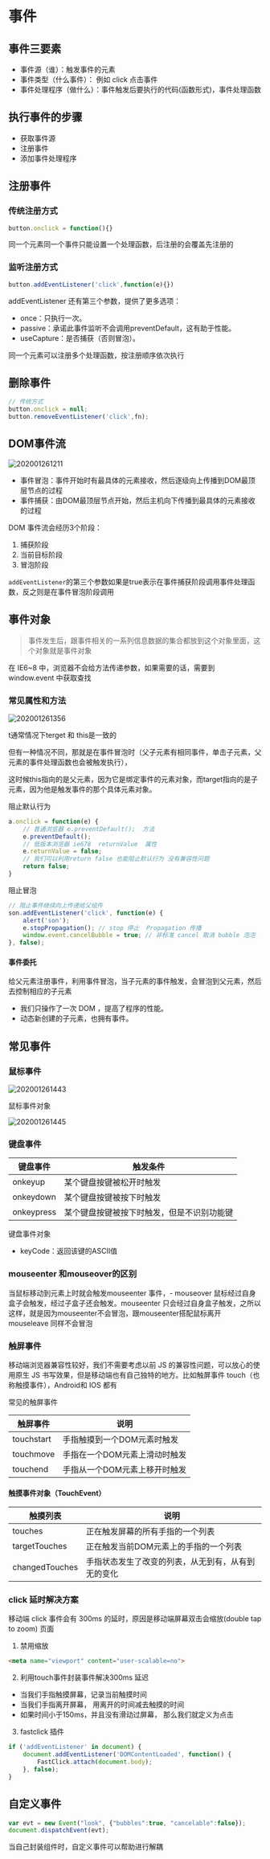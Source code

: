 # 事件

## 事件三要素

- 事件源（谁）：触发事件的元素
- 事件类型（什么事件）： 例如 click 点击事件
- 事件处理程序（做什么）：事件触发后要执行的代码(函数形式)，事件处理函数

## 执行事件的步骤

- 获取事件源
- 注册事件
- 添加事件处理程序

## 注册事件

### 传统注册方式

```javascript
button.onclick = function(){}
```

同一个元素同一个事件只能设置一个处理函数，后注册的会覆盖先注册的

### 监听注册方式

```javascript
button.addEventListener('click',function(e){})
```

addEventListener 还有第三个参数，提供了更多选项：

- once：只执行一次。
- passive：承诺此事件监听不会调用preventDefault，这有助于性能。
- useCapture：是否捕获（否则冒泡）。

同一个元素可以注册多个处理函数，按注册顺序依次执行

## 删除事件

```javascript
// 传统方式
button.onclick = null;
button.removeEventListener('click',fn);
```

## DOM事件流

![202001261211](/assets/202001261211.png)

- 事件冒泡：事件开始时有最具体的元素接收，然后逐级向上传播到DOM最顶层节点的过程
- 事件捕获：由DOM最顶层节点开始，然后主机向下传播到最具体的元素接收的过程

DOM 事件流会经历3个阶段：

1. 捕获阶段
2. 当前目标阶段
3. 冒泡阶段

`addEventListener`的第三个参数如果是true表示在事件捕获阶段调用事件处理函数，反之则是在事件冒泡阶段调用

## 事件对象

> 事件发生后，跟事件相关的一系列信息数据的集合都放到这个对象里面，这个对象就是事件对象

在 IE6~8 中，浏览器不会给方法传递参数，如果需要的话，需要到 window.event 中获取查找

### 常见属性和方法

![202001261356](/assets/202001261356.png)

t通常情况下terget 和 this是一致的

但有一种情况不同，那就是在事件冒泡时（父子元素有相同事件，单击子元素，父元素的事件处理函数也会被触发执行），

这时候this指向的是父元素，因为它是绑定事件的元素对象，而target指向的是子元素，因为他是触发事件的那个具体元素对象。

阻止默认行为

```javascript
a.onclick = function(e) {
    // 普通浏览器 e.preventDefault();  方法
    e.preventDefault();
    // 低版本浏览器 ie678  returnValue  属性
    e.returnValue = false;
    // 我们可以利用return false 也能阻止默认行为 没有兼容性问题
    return false;
}
```

阻止冒泡

```javascript
// 阻止事件继续向上传递给父组件
son.addEventListener('click', function(e) {
    alert('son');
    e.stopPropagation(); // stop 停止  Propagation 传播
    window.event.cancelBubble = true; // 非标准 cancel 取消 bubble 泡泡
}, false);
```

#### 事件委托

给父元素注册事件，利用事件冒泡，当子元素的事件触发，会冒泡到父元素，然后去控制相应的子元素

- 我们只操作了一次 DOM ，提高了程序的性能。
- 动态新创建的子元素，也拥有事件。

## 常见事件

### 鼠标事件

![202001261443](/assets/202001261443.png)

鼠标事件对象

![202001261445](/assets/202001261445.png)

### 键盘事件

键盘事件       | 触发条件
---------- | ---------------------
onkeyup    | 某个键盘按键被松开时触发
onkeydown  | 某个键盘按键被按下时触发
onkeypress | 某个键盘按键被按下时触发，但是不识别功能键

键盘事件对象

- keyCode：返回该键的ASCII值

### mouseenter 和mouseover的区别

当鼠标移动到元素上时就会触发mouseenter 事件，- mouseover 鼠标经过自身盒子会触发，经过子盒子还会触发。mouseenter 只会经过自身盒子触发，之所以这样，就是因为mouseenter不会冒泡，跟mouseenter搭配鼠标离开 mouseleave 同样不会冒泡

### 触屏事件

移动端浏览器兼容性较好，我们不需要考虑以前 JS 的兼容性问题，可以放心的使用原生 JS 书写效果，但是移动端也有自己独特的地方。比如触屏事件 touch（也称触摸事件），Android和 IOS 都有

常见的触屏事件

触屏事件       | 说明
---------- | ----------------
touchstart | 手指触摸到一个DOM元素时触发
touchmove  | 手指在一个DOM元素上滑动时触发
touchend   | 手指从一个DOM元素上移开时触发

#### 触摸事件对象（TouchEvent）

触摸列表           | 说明
-------------- | -------------------------
touches        | 正在触发屏幕的所有手指的一个列表
targetTouches  | 正在触发当前DOM元素上的手指的一个列表
changedTouches | 手指状态发生了改变的列表，从无到有，从有到无的变化

### click 延时解决方案

移动端 click 事件会有 300ms 的延时，原因是移动端屏幕双击会缩放(double tap to zoom) 页面

1. 禁用缩放

```html
<meta name="viewport" content="user-scalable=no">
```

2. 利用touch事件封装事件解决300ms 延迟

  - 当我们手指触摸屏幕，记录当前触摸时间
  - 当我们手指离开屏幕， 用离开的时间减去触摸的时间
  - 如果时间小于150ms，并且没有滑动过屏幕， 那么我们就定义为点击

3. fastclick 插件

```js
if ('addEventListener' in document) {
	document.addEventListener('DOMContentLoaded', function() {
		FastClick.attach(document.body);
	}, false);
}
```

## 自定义事件

```js
var evt = new Event("look", {"bubbles":true, "cancelable":false});
document.dispatchEvent(evt);
```

当自己封装组件时，自定义事件可以帮助进行解耦
